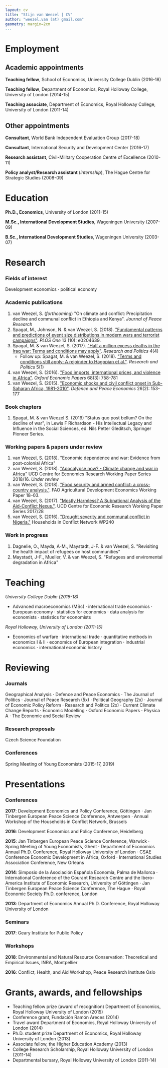 ```yaml
---
layout: cv
title: "Stijn van Weezel | CV"
author: "weezel.van (at) gmail.com"
geometry: margin=2cm  
...
```


# Employment

## Academic appointments

**Teaching fellow**, School of Economics, University College Dublin (2016-18)

**Teaching fellow**, Department of Economics, Royal Holloway College, University of London (2014-15)

**Teaching associate**, Department of Economics, Royal Holloway College, University of London (2011-14)

## Other appointments

**Consultant**, World Bank Independent Evaluation Group (2017-18)

**Consultant**, International Security and Development Center (2016-17)

**Research assistant**, Civil-Military Cooperation Centre of Excellence (2010-11)

**Policy analyst/Research assistant** (*internship*), The Hague Centre for Strategic Studies (2008-09) 


# Education

**Ph.D., Economics**, University of London (2011-15)

**M.Sc., International Development Studies**, Wageningen University (2007-09) 

**B.Sc., International Development Studies**, Wageningen University (2003-07)


# Research

### Fields of interest

Development economics $\cdot$ political economy

### Academic publications

1. van Weezel, S. (*forthcoming*) "On climate and conflict: Precipitation decline and communal conflict in Ethiopia and Kenya". *Journal of Peace Research*
2. Spagat, M., Johnson, N. & van Weezel, S. (2018). ["Fundamental patterns and predictions of event size distributions in modern wars and terrorist campaigns"](https://doi.org/10.1371/journal.pone.0204639). *PLOS One* 13 (10): e0204639. 
3. Spagat, M. & van Weezel, S. (2017). ["Half a million excess deaths in the Iraq war: Terms and conditions may apply"](http://journals.sagepub.com/doi/full/10.1177/2053168017732642). *Research and Politics* 4(4)
    * Follow up: Spagat, M. & van Weezel, S. (2018). ["Terms and conditions still apply: A rejoinder to Hagopian et al."](http://journals.sagepub.com/doi/full/10.1177/2053168018757858). *Research and Politics* 5(1)
4. van Weezel, S. (2016). ["Food imports, international prices, and violence in Africa"](http://oep.oxfordjournals.org/content/68/3/758.abstract). *Oxford Economic Papers* 68(3): 758-781
5. van Weezel, S. (2015). ["Economic shocks and civil conflict onset in Sub-Saharan Africa, 1981-2010"](http://www.tandfonline.com/doi/abs/10.1080/10242694.2014.887489?journalCode=gdpe20#.VGNjQI_b_VU). *Defence and Peace Economics* 26(2): 153-177

### Book chapters
1. Spagat, M. & van Weezel S. (2019) "Status quo post bellum? On the decline of war", in Lewis F Richardson - His Intellectual Legacy and Influence in the Social Sciences, ed. Nils Petter Gleditsch, Springer Pioneer Series.


### Working papers & papers under review

1. van Weezel, S. (2018). "Economic dependence and war: Evidence from post-colonial Africa"
2. van Weezel, S. (2018). ["Apocalypse now? - Climate change and war in Africa"](http://www.ucd.ie/t4cms/WP18_16.pdf) UCD Centre for Economics Research Working Paper Series 2018/16. *Under review* 
3. van Weezel, S. (2018). ["Food security and armed conflict: a cross-country analysis."](http://www.fao.org/3/CA0971EN/ca0971en.pdf). FAO Agricultural Development Economics Working Paper 18–03. 
4. van Weezel, S. (2017). ["Mostly Harmless? A Subnational Analysis of the Aid-Conflict Nexus."](https://www.ucd.ie/t4cms/WP17_28.pdf). UCD Centre for Economic Research Working Paper Series 2017/28 
5. van Weezel, S. (2016). ["Drought severity and communal conflict in Nigeria."](https://econpapers.repec.org/paper/hicwpaper/240.htm) Households in Conflict Network WP240


### Work in progress

1. Dagnelie, O., Mayda, A-M., Maystadt, J-F. & van Weezel, S. "Revisiting the health impact of refugees on host communities"
2. Maystadt, J-F., Mueller, V. & van Weezel, S. "Refugees and enviromental degradation in Africa"


# Teaching

*University College Dublin (2016-18)*

* Advanced macroeconomics (MSc) $\cdot$ international trade economics $\cdot$ European economy $\cdot$ statistics for economics $\cdot$ data analysis for economists $\cdot$ statistics for economists

*Royal Holloway, University of London (2011-15)*

* Economics of warfare $\cdot$ international trade $\cdot$ quantitative methods in economics I \& II $\cdot$ economics of European integration $\cdot$ industrial economics $\cdot$ international economic history

# Reviewing

### Journals
Geographical Analysis $\cdot$ Defence and Peace Economics $\cdot$ The Journal of Politics $\cdot$ Journal of Peace Research (5x) $\cdot$ Political Geography (2x) $\cdot$ Journal of Economic Policy Reform $\cdot$ Research and Politics (2x) $\cdot$ Current Climate Change Reports $\cdot$ Economic Modelling $\cdot$ Oxford Economic Papers $\cdot$ Physica A $\cdot$ The Economic and Social Review

### Research proposals
 Czech Science Foundation


### Conferences
Spring Meeting of Young Economists (2015-17, 2019)

# Presentations

### Conferences
**2017**: Development Economics and Policy Conference, Göttingen $\cdot$ Jan Tinbergen European Peace Science Conference, Antwerpen $\cdot$ Annual Workshop of the Households in Conflict Network, Brussels

**2016**: Development Economics and Policy Conference, Heidelberg

**2015**: Jan Tinbergen European Peace Science Conference, Warwick $\cdot$ Spring Meeting of Young Economists, Ghent  $\cdot$ Department of Economics Annual Ph.D. Conference, Royal Holloway University of London $\cdot$ CSAE Conference Economic Development in Africa, Oxford $\cdot$ International Studies Association Conference, New Orleans

**2014**: Simposio de la Asociación Española Economía, Palma de Mallorca $\cdot$ International Conference of the Courant Research Centre and the Ibero-America Institute of Economic Research, University of Göttingen $\cdot$ Jan Tinbergen European Peace Science Conference, The Hague $\cdot$ Royal Economic Society Ph.D. conference, London

**2013**: Department of Economics Annual Ph.D. Conference, Royal Holloway University of London

### Seminars
**2017**: Geary Institute for Public Policy


### Workshops
**2018**: Environmental and Natural Resource Conservation: Theoretical and Empirical Issues, INRA, Montpellier 

**2016**: Conflict, Health, and Aid Workshop, Peace Research Institute Oslo

# Grants, awards, and fellowships

* Teaching fellow prize (award of recognition) Department of Economics, Royal Holloway University of London (2015)
* Conference grant, Fundación Ramón Areces (2014)
* Travel award Department of Economics, Royal Holloway University of London (2014)
* Ph.D. student prize Department of Economics, Royal Holloway University of London (2013)
* Associate fellow, the Higher Education Academy (2013)
* College Research Scholarship, Royal Holloway University of London (2011-14)
* Departmental bursary, Royal Holloway University of London (2011-14)
